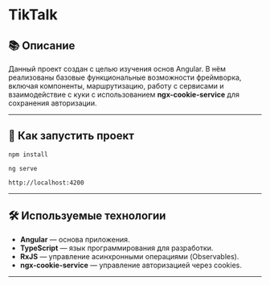 # TikTalk

## 📚 Описание
Данный проект создан с целью изучения основ Angular. В нём реализованы базовые функциональные возможности фреймворка, включая компоненты, маршрутизацию, работу с сервисами и взаимодействие с куки с использованием **ngx-cookie-service** для сохранения авторизации.

---

## 🚀 Как запустить проект
   ```
   npm install
   ```
   ```
   ng serve
   ```
   ```
   http://localhost:4200
   ```

---

## 🛠 Используемые технологии

- **Angular** — основа приложения.
- **TypeScript** — язык программирования для разработки.
- **RxJS** — управление асинхронными операциями (Observables).
- **ngx-cookie-service** — управление авторизацией через cookies.

---

